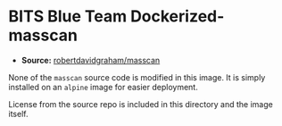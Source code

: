 # BITS Blue Team Dockerized-masscan

- **Source:** [robertdavidgraham/masscan](https://github.com/robertdavidgraham/masscan)

None of the `masscan` source code is modified in this image. It is simply installed on an `alpine` image for easier deployment.

License from the source repo is included in this directory and the image itself.
